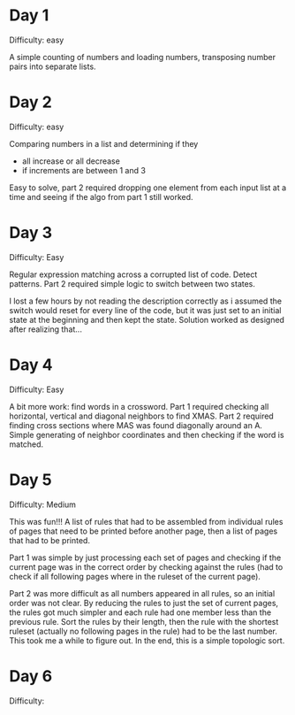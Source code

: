 # Day 1

Difficulty: easy

A simple counting of numbers and loading numbers, transposing number pairs into separate lists.

# Day 2

Difficulty: easy

Comparing numbers in a list and determining if they

-   all increase or all decrease
-   if increments are between 1 and 3

Easy to solve, part 2 required dropping one element from each input list at a time and seeing if the algo from part 1 still worked.

# Day 3

Difficulty: Easy

Regular expression matching across a corrupted list of code. Detect patterns. Part 2 required simple logic to switch between two states.

I lost a few hours by not reading the description correctly as i assumed the switch would reset for every line of the code, but it was just set to an initial state at the beginning and then kept the state. Solution worked as designed after realizing that...

# Day 4

Difficulty: Easy

A bit more work: find words in a crossword. Part 1 required checking all horizontal, vertical and diagonal neighbors to find XMAS. Part 2 required finding cross sections where MAS was found diagonally around an A. Simple generating of neighbor coordinates and then checking if the word is matched.

# Day 5

Difficulty: Medium

This was fun!!! A list of rules that had to be assembled from individual rules of pages that need to be printed before another page, then a list of pages that had to be printed.

Part 1 was simple by just processing each set of pages and checking if the current page was in the correct order by checking against the rules (had to check if all following pages where in the ruleset of the current page).

Part 2 was more difficult as all numbers appeared in all rules, so an initial order was not clear. By reducing the rules to just the set of current pages, the rules got much simpler and each rule had one member less than the previous rule. Sort the rules by their length, then the rule with the shortest ruleset (actually no following pages in the rule) had to be the last number. This took me a while to figure out. In the end, this is a simple topologic sort.

# Day 6

Difficulty:
